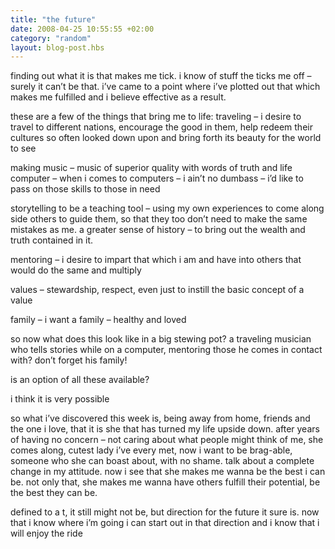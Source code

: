 ```yaml
---
title: "the future"
date: 2008-04-25 10:55:55 +02:00
category: "random"
layout: blog-post.hbs
---
```


finding out what it is that makes me tick. i know of stuff the ticks me off – surely it can’t be that. i’ve came to a point where i’ve plotted out that which makes me fulfilled and i believe effective as a result.

these are a few of the things that bring me to life:
traveling – i desire to travel to different nations, encourage the good in them, help redeem their cultures so often looked down upon and bring forth its beauty for the world to see

making music – music of superior quality with words of truth and life
computer – when i comes to computers – i ain’t no dumbass – i’d like to pass on those skills to those in need

storytelling to be a teaching tool – using my own experiences to come along side others to guide them, so that they too don’t need to make the same mistakes as me. a greater sense of history – to bring out the wealth and truth contained in it.

mentoring – i desire to impart that which i am and have into others that would do the same and multiply

values – stewardship, respect, even just to instill the basic concept of a value

family – i want a family – healthy and loved

so now what does this look like in a big stewing pot? a traveling musician who tells stories while on a computer, mentoring those he comes in contact with?
don’t forget his family!

is an option of all these available?

i think it is very possible

so what i’ve discovered this week is, being away from home, friends and the one i love, that it is she that has turned my life upside down. after years of having no concern – not caring about what people might think of me, she comes along, cutest lady i’ve every met, now i want to be brag-able, someone who she can boast about, with no shame. talk about a complete change in my attitude. now i see that she makes me wanna be the best i can be. not only that, she makes me wanna have others fulfill their potential, be the best they can be.

defined to a t, it still might not be, but direction for the future it sure is. now that i know where i’m going i can start out in that direction and i know that i will enjoy the ride
